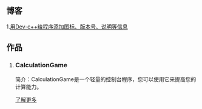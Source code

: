 ## 博客

 1.[用Dev-c++给程序添加图标、版本号、说明等信息](_posts/2021-08-27-blog.MARKUP)



## 作品

1. ### CalculationGame

   简介：CalculationGame是一个轻量的控制台程序，您可以使用它来提高您的计算能力。

   [了解更多](https://myh3652-calculationgame.github.io/)
   
   
